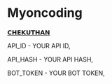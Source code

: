 # Myoncoding 



<a href='https://t.me/Lion_098765'> 𝗖𝗛𝗘𝗞𝗨𝗧𝗛𝗔𝗡</a>









API_ID    - YOUR API ID, 

API_HASH  - YOUR API HASH, 

BOT_TOKEN - YOUR BOT TOKEN,















